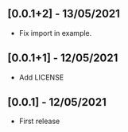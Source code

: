 ## [0.0.1+2] - 13/05/2021

* Fix import in example.

## [0.0.1+1] - 12/05/2021

* Add LICENSE

## [0.0.1] - 12/05/2021

* First release
